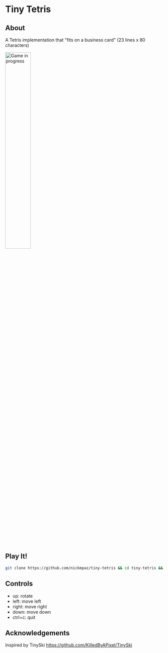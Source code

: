 # Tiny Tetris

## About

A Tetris implementation that "fits on a business card" (23 lines x 80 characters)

<img src="https://i.imgur.com/Tb5VCwb.gif" alt="Game in progress" width="40%">

## Play It! 

```bash
git clone https://github.com/nickmpaz/tiny-tetris && cd tiny-tetris && python3 tiny-tetris.py
```
## Controls

- up: rotate
- left: move left
- right: move right
- down: move down
- ctrl+c: quit

## Acknowledgements

Inspired by TinySki https://github.com/KilledByAPixel/TinySki
